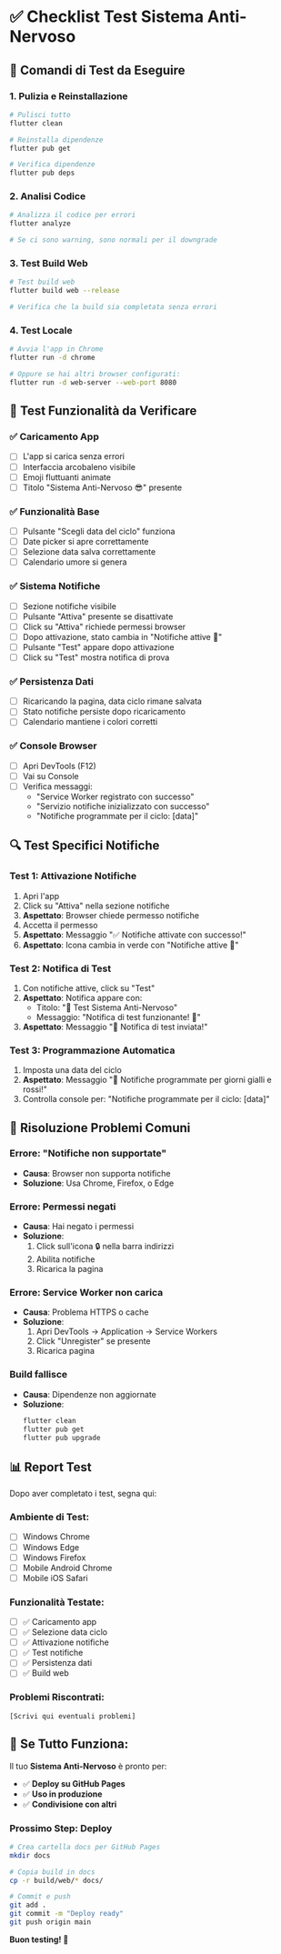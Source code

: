# ✅ Checklist Test Sistema Anti-Nervoso

## 🚀 **Comandi di Test da Eseguire**

### **1. Pulizia e Reinstallazione**
```bash
# Pulisci tutto
flutter clean

# Reinstalla dipendenze
flutter pub get

# Verifica dipendenze
flutter pub deps
```

### **2. Analisi Codice**
```bash
# Analizza il codice per errori
flutter analyze

# Se ci sono warning, sono normali per il downgrade
```

### **3. Test Build Web**
```bash
# Test build web
flutter build web --release

# Verifica che la build sia completata senza errori
```

### **4. Test Locale**
```bash
# Avvia l'app in Chrome
flutter run -d chrome

# Oppure se hai altri browser configurati:
flutter run -d web-server --web-port 8080
```

## 🧪 **Test Funzionalità da Verificare**

### **✅ Caricamento App**
- [ ] L'app si carica senza errori
- [ ] Interfaccia arcobaleno visibile
- [ ] Emoji fluttuanti animate
- [ ] Titolo "Sistema Anti-Nervoso 😎" presente

### **✅ Funzionalità Base**
- [ ] Pulsante "Scegli data del ciclo" funziona
- [ ] Date picker si apre correttamente
- [ ] Selezione data salva correttamente
- [ ] Calendario umore si genera

### **✅ Sistema Notifiche**
- [ ] Sezione notifiche visibile
- [ ] Pulsante "Attiva" presente se disattivate
- [ ] Click su "Attiva" richiede permessi browser
- [ ] Dopo attivazione, stato cambia in "Notifiche attive 🔔"
- [ ] Pulsante "Test" appare dopo attivazione
- [ ] Click su "Test" mostra notifica di prova

### **✅ Persistenza Dati**
- [ ] Ricaricando la pagina, data ciclo rimane salvata
- [ ] Stato notifiche persiste dopo ricaricamento
- [ ] Calendario mantiene i colori corretti

### **✅ Console Browser**
- [ ] Apri DevTools (F12)
- [ ] Vai su Console
- [ ] Verifica messaggi:
  - "Service Worker registrato con successo"
  - "Servizio notifiche inizializzato con successo"
  - "Notifiche programmate per il ciclo: [data]"

## 🔍 **Test Specifici Notifiche**

### **Test 1: Attivazione Notifiche**
1. Apri l'app
2. Click su "Attiva" nella sezione notifiche
3. **Aspettato**: Browser chiede permesso notifiche
4. Accetta il permesso
5. **Aspettato**: Messaggio "✅ Notifiche attivate con successo!"
6. **Aspettato**: Icona cambia in verde con "Notifiche attive 🔔"

### **Test 2: Notifica di Test**
1. Con notifiche attive, click su "Test"
2. **Aspettato**: Notifica appare con:
   - Titolo: "🧪 Test Sistema Anti-Nervoso"
   - Messaggio: "Notifica di test funzionante! 🎉"
3. **Aspettato**: Messaggio "🧪 Notifica di test inviata!"

### **Test 3: Programmazione Automatica**
1. Imposta una data del ciclo
2. **Aspettato**: Messaggio "🔔 Notifiche programmate per giorni gialli e rossi!"
3. Controlla console per: "Notifiche programmate per il ciclo: [data]"

## 🐛 **Risoluzione Problemi Comuni**

### **Errore: "Notifiche non supportate"**
- **Causa**: Browser non supporta notifiche
- **Soluzione**: Usa Chrome, Firefox, o Edge

### **Errore: Permessi negati**
- **Causa**: Hai negato i permessi
- **Soluzione**: 
  1. Click sull'icona 🔒 nella barra indirizzi
  2. Abilita notifiche
  3. Ricarica la pagina

### **Errore: Service Worker non carica**
- **Causa**: Problema HTTPS o cache
- **Soluzione**:
  1. Apri DevTools → Application → Service Workers
  2. Click "Unregister" se presente
  3. Ricarica pagina

### **Build fallisce**
- **Causa**: Dipendenze non aggiornate
- **Soluzione**:
  ```bash
  flutter clean
  flutter pub get
  flutter pub upgrade
  ```

## 📊 **Report Test**

Dopo aver completato i test, segna qui:

### **Ambiente di Test:**
- [ ] Windows Chrome
- [ ] Windows Edge  
- [ ] Windows Firefox
- [ ] Mobile Android Chrome
- [ ] Mobile iOS Safari

### **Funzionalità Testate:**
- [ ] ✅ Caricamento app
- [ ] ✅ Selezione data ciclo
- [ ] ✅ Attivazione notifiche
- [ ] ✅ Test notifiche
- [ ] ✅ Persistenza dati
- [ ] ✅ Build web

### **Problemi Riscontrati:**
```
[Scrivi qui eventuali problemi]
```

## 🎉 **Se Tutto Funziona:**

Il tuo **Sistema Anti-Nervoso** è pronto per:
- ✅ **Deploy su GitHub Pages**
- ✅ **Uso in produzione**
- ✅ **Condivisione con altri**

### **Prossimo Step: Deploy**
```bash
# Crea cartella docs per GitHub Pages
mkdir docs

# Copia build in docs
cp -r build/web/* docs/

# Commit e push
git add .
git commit -m "Deploy ready"
git push origin main
```

**Buon testing! 🚀**